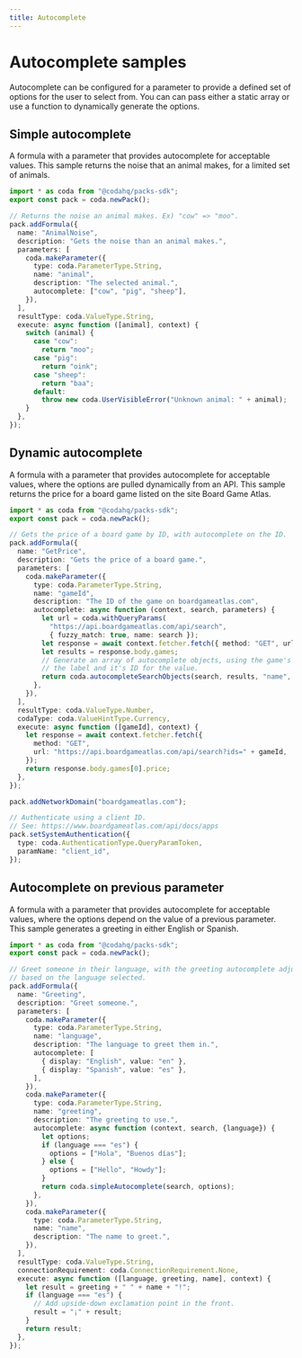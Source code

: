 ```yaml
---
title: Autocomplete
---
```


# Autocomplete samples

Autocomplete can be configured for a parameter to provide a defined set of options for the user to select from. You can can pass either a static array or use a function to dynamically generate the options.


## Simple autocomplete
A formula with a parameter that provides autocomplete for acceptable values. This sample returns the noise that an animal makes, for a limited set of animals.
```ts
import * as coda from "@codahq/packs-sdk";
export const pack = coda.newPack();

// Returns the noise an animal makes. Ex) "cow" => "moo".
pack.addFormula({
  name: "AnimalNoise",
  description: "Gets the noise than an animal makes.",
  parameters: [
    coda.makeParameter({
      type: coda.ParameterType.String,
      name: "animal",
      description: "The selected animal.",
      autocomplete: ["cow", "pig", "sheep"],
    }),
  ],
  resultType: coda.ValueType.String,
  execute: async function ([animal], context) {
    switch (animal) {
      case "cow":
        return "moo";
      case "pig":
        return "oink";
      case "sheep":
        return "baa";
      default:
        throw new coda.UserVisibleError("Unknown animal: " + animal);
    }
  },
});
```
## Dynamic autocomplete
A formula with a parameter that provides autocomplete for acceptable values, where the options are pulled dynamically from an API. This sample returns the price for a board game listed on the site Board Game Atlas.
```ts
import * as coda from "@codahq/packs-sdk";
export const pack = coda.newPack();

// Gets the price of a board game by ID, with autocomplete on the ID.
pack.addFormula({
  name: "GetPrice",
  description: "Gets the price of a board game.",
  parameters: [
    coda.makeParameter({
      type: coda.ParameterType.String,
      name: "gameId",
      description: "The ID of the game on boardgameatlas.com",
      autocomplete: async function (context, search, parameters) {
        let url = coda.withQueryParams(
          "https://api.boardgameatlas.com/api/search",
          { fuzzy_match: true, name: search });
        let response = await context.fetcher.fetch({ method: "GET", url: url });
        let results = response.body.games;
        // Generate an array of autocomplete objects, using the game's name as
        // the label and it's ID for the value.
        return coda.autocompleteSearchObjects(search, results, "name", "id");
      },
    }),
  ],
  resultType: coda.ValueType.Number,
  codaType: coda.ValueHintType.Currency,
  execute: async function ([gameId], context) {
    let response = await context.fetcher.fetch({
      method: "GET",
      url: "https://api.boardgameatlas.com/api/search?ids=" + gameId,
    });
    return response.body.games[0].price;
  },
});

pack.addNetworkDomain("boardgameatlas.com");

// Authenticate using a client ID.
// See: https://www.boardgameatlas.com/api/docs/apps
pack.setSystemAuthentication({
  type: coda.AuthenticationType.QueryParamToken,
  paramName: "client_id",
});
```
## Autocomplete on previous parameter
A formula with a parameter that provides autocomplete for acceptable values, where the options depend on the value of a previous parameter. This sample generates a greeting in either English or Spanish.
```ts
import * as coda from "@codahq/packs-sdk";
export const pack = coda.newPack();

// Greet someone in their language, with the greeting autocomplete adjusting
// based on the language selected.
pack.addFormula({
  name: "Greeting",
  description: "Greet someone.",
  parameters: [
    coda.makeParameter({
      type: coda.ParameterType.String,
      name: "language",
      description: "The language to greet them in.",
      autocomplete: [
        { display: "English", value: "en" },
        { display: "Spanish", value: "es" },
      ],
    }),
    coda.makeParameter({
      type: coda.ParameterType.String,
      name: "greeting",
      description: "The greeting to use.",
      autocomplete: async function (context, search, {language}) {
        let options;
        if (language === "es") {
          options = ["Hola", "Buenos días"];
        } else {
          options = ["Hello", "Howdy"];
        }
        return coda.simpleAutocomplete(search, options);
      },
    }),
    coda.makeParameter({
      type: coda.ParameterType.String,
      name: "name",
      description: "The name to greet.",
    }),
  ],
  resultType: coda.ValueType.String,
  connectionRequirement: coda.ConnectionRequirement.None,
  execute: async function ([language, greeting, name], context) {
    let result = greeting + " " + name + "!";
    if (language === "es") {
      // Add upside-down exclamation point in the front.
      result = "¡" + result;
    }
    return result;
  },
});
```

